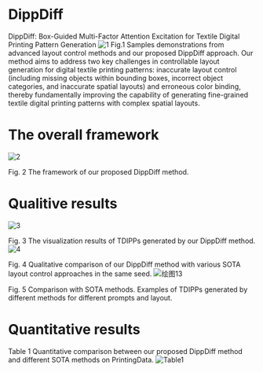 # DippDiff
DippDiff: Box-Guided Multi-Factor Attention Excitation for Textile Digital Printing Pattern Generation
![1](https://github.com/user-attachments/assets/61a902ab-8638-449c-8de8-a4a475cca856)
Fig.1 Samples demonstrations from advanced layout control methods and our proposed DippDiff approach. Our method aims to address two key challenges in controllable layout generation for digital textile printing patterns: inaccurate layout control (including missing objects within bounding boxes, incorrect object categories, and inaccurate spatial layouts) and erroneous color binding, thereby fundamentally improving the capability of generating fine-grained textile digital printing patterns with complex spatial layouts.
# The overall framework
![2](https://github.com/user-attachments/assets/60a7696c-d468-4b40-ba78-7650e711a571)

Fig. 2 The framework of our proposed DippDiff method.
# Qualitive results
![3](https://github.com/user-attachments/assets/266478c4-5de9-4e19-92b6-98c3ed96f58a)

Fig. 3 The visualization results of TDIPPs generated by our DippDiff method. 
![4](https://github.com/user-attachments/assets/4c09ce87-9bf1-420e-9bad-1225ad39a712)

Fig. 4 Qualitative comparison of our DippDiff method with various SOTA layout control approaches in the same seed. 
![绘图13](https://github.com/user-attachments/assets/f52da20c-7897-41f6-a83d-41c1157eac64)

Fig. 5 Comparison with SOTA methods. Examples of TDIPPs generated by different methods for different prompts and layout.
# Quantitative results
Table 1 Quantitative comparison between our proposed DippDiff method and different SOTA methods on PrintingData. 
![Table1](https://github.com/user-attachments/assets/43080715-7f9d-47e7-bb72-d4964aee8d41)
